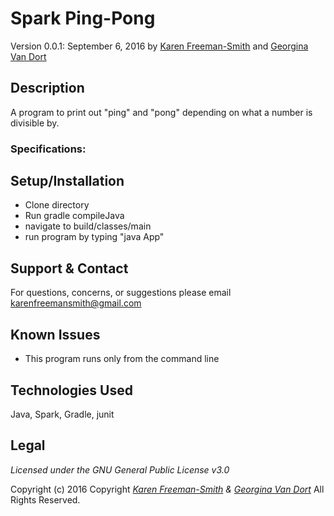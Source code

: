 # Spark Ping-Pong
Version 0.0.1: September 6, 2016 by [Karen Freeman-Smith](https://github.com/karenfreemansmith) and [Georgina Van Dort](https://github.com/GeorginaVanDort)

## Description
A program to print out "ping" and "pong" depending on what a number is divisible by.

### Specifications:

## Setup/Installation
* Clone directory
* Run gradle compileJava
* navigate to build/classes/main
* run program by typing "java App"

## Support & Contact
For questions, concerns, or suggestions please email karenfreemansmith@gmail.com

## Known Issues
* This program runs only from the command line

## Technologies Used
Java, Spark, Gradle, junit

## Legal
*Licensed under the GNU General Public License v3.0*

Copyright (c) 2016 Copyright _[Karen Freeman-Smith](https://github.com/karenfreemansmith) & [Georgina Van Dort](https://github.com/GeorginaVanDort)_ All Rights Reserved.
